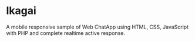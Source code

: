 # Ikagai
A mobile responsive sample of Web ChatApp using HTML, CSS, JavaScript with PHP and complete realtime active response.

